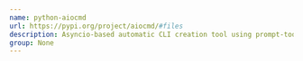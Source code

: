 ```yaml
---
name: python-aiocmd
url: https://pypi.org/project/aiocmd/#files
description: Asyncio-based automatic CLI creation tool using prompt-toolkit.
group: None
---
```

